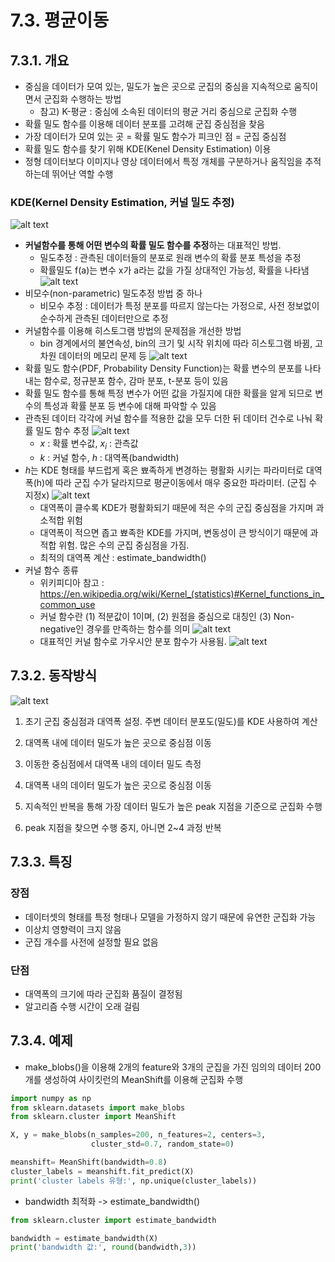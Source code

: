 # 7.3. 평균이동
## 7.3.1. 개요 
- 중심을 데이터가 모여 있는, 밀도가 높은 곳으로 군집의 중심을 지속적으로 움직이면서 군집화 수행하는 방법
    - 참고) K-평균 : 중심에 소속된 데이터의 평균 거리 중심으로 군집화 수행
- 확률 밀도 함수를 이용해 데이터 분포를 고려해 군집 중심점을 찾음
- 가장 데이터가 모여 있는 곳 = 확률 밀도 함수가 피크인 점 = 군집 중심점 
- 확률 밀도 함수를 찾기 위해 KDE(Kenel Density Estimation) 이용
- 정형 데이터보다 이미지나 영상 데이터에서 특정 개체를 구분하거나 움직임을 추적하는데 뛰어난 역할 수행 


### KDE(Kernel Density Estimation, 커널 밀도 추정)
![alt text](image-6.png)
- **커널함수를 통해 어떤 변수의 확률 밀도 함수를 추정**하는 대표적인 방법. 
    - 밀도추정 : 관측된 데이터들의 분포로 원래 변수의 확률 분포 특성을 추정 
    - 확률밀도 f(a)는 변수 x가 a라는 값을 가질 상대적인 가능성, 확률을 나타냄 
        ![alt text](image-8.png)
- 비모수(non-parametric) 밀도추정 방법 중 하나 
    - 비모수 추정 : 데이터가 특정 분포를 따르지 않는다는 가정으로, 사전 정보없이 순수하게 관측된 데이터만으로 추정
- 커널함수를 이용해 히스토그램 방법의 문제점을 개선한 방법
    - bin 경계에서의 불연속성, bin의 크기 및 시작 위치에 따라 히스토그램 바뀜, 고차원 데이터의 메모리 문제 등
![alt text](image-9.png)
- 확률 밀도 함수(PDF, Probability Density Function)는 확률 변수의 분포를 나타내는 함수로, 정규분포 함수, 감마 분포, t-분포 등이 있음 
- 확률 밀도 함수를 통해 특정 변수가 어떤 값을 가질지에 대한 확률을 알게 되므로 변수의 특성과 확률 분포 등 변수에 대해 파악할 수 있음
- 관측된 데이터 각각에 커널 함수를 적용한 값을 모두 더한 뒤 데이터 건수로 나눠 확률 밀도 함수 추정 
    ![alt text](image-7.png)
    - $x$ : 확률 변수값, $x_{i}$ : 관측값
    - $k$ : 커널 함수, $h$ : 대역폭(bandwidth)
- $h$는 KDE 형태를 부드럽게 혹은 뾰족하게 변경하는 평활화 시키는 파라미터로 대역폭(h)에 따라 군집 수가 달라지므로 평균이동에서 매우 중요한 파라미터. (군집 수 지정x)
    ![alt text](image-12.png)
    - 대역폭이 클수록 KDE가 평활화되기 때문에 적은 수의 군집 중심점을 가지며 과소적합 위험
    - 대역폭이 적으면 좁고 뾰족한 KDE를 가지며, 변동성이 큰 방식이기 때문에 과적합 위험. 많은 수의 군집 중심점을 가짐. 
    - 최적의 대역폭 계산 : estimate_bandwidth() 
- 커널 함수 종류
    - 위키피디아 참고 : https://en.wikipedia.org/wiki/Kernel_(statistics)#Kernel_functions_in_common_use
    - 커널 함수란 (1) 적분값이 1이며, (2) 원점을 중심으로 대칭인 (3) Non-negative인 경우를 만족하는 함수를 의미 
        ![alt text](image-11.png)
    - 대표적인 커널 함수로 가우시안 분포 함수가 사용됨. 
    ![alt text](image-10.png)

## 7.3.2. 동작방식
![alt text](image-5.png)
1. 초기 군집 중심점과 대역폭 설정. 주변 데이터 분포도(밀도)를 KDE 사용하여 계산 

2. 대역폭 내에 데이터 밀도가 높은 곳으로 중심점 이동

3. 이동한 중심점에서 대역폭 내의 데이터 밀도 측정

4. 대역폭 내의 데이터 밀도가 높은 곳으로 중심점 이동

5. 지속적인 반복을 통해 가장 데이터 밀도가 높은 peak 지점을 기준으로 군집화 수행

6. peak 지점을 찾으면 수행 중지, 아니면 2~4 과정 반복


## 7.3.3. 특징 
### 장점
- 데이터셋의 형태를 특정 형태나 모델을 가정하지 않기 때문에 유연한 군집화 가능
- 이상치 영향력이 크지 않음
- 군집 개수를 사전에 설정할 필요 없음 

### 단점 
- 대역폭의 크기에 따라 군집화 품질이 결정됨
- 알고리즘 수행 시간이 오래 걸림 

## 7.3.4. 예제 
- make_blobs()을 이용해 2개의 feature와 3개의 군집을 가진 임의의 데이터 200개를 생성하여 사이킷런의 MeanShift를 이용해 군집화 수행  
```python
import numpy as np
from sklearn.datasets import make_blobs
from sklearn.cluster import MeanShift

X, y = make_blobs(n_samples=200, n_features=2, centers=3, 
                  cluster_std=0.7, random_state=0)

meanshift= MeanShift(bandwidth=0.8)
cluster_labels = meanshift.fit_predict(X)
print('cluster labels 유형:', np.unique(cluster_labels))
```
- bandwidth 최적화 -> estimate_bandwidth() 
```python
from sklearn.cluster import estimate_bandwidth

bandwidth = estimate_bandwidth(X)
print('bandwidth 값:', round(bandwidth,3))
```


 